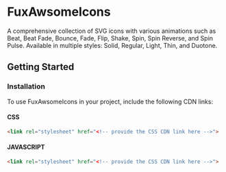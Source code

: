 # FuxAwsomeIcons

A comprehensive collection of SVG icons with various animations such as Beat, Beat Fade, Bounce, Fade, Flip, Shake, Spin, Spin Reverse, and Spin Pulse. Available in multiple styles: Solid, Regular, Light, Thin, and Duotone.

## Getting Started

### Installation

To use FuxAwsomeIcons in your project, include the following CDN links:

#### CSS
```html
<link rel="stylesheet" href="<!-- provide the CSS CDN link here -->">
```

#### JAVASCRIPT
```html
<link rel="stylesheet" href="<!-- provide the CSS CDN link here -->">
```
